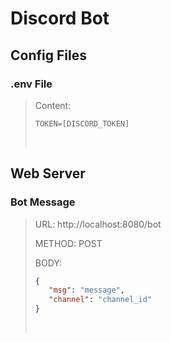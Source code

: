 # Discord Bot

## Config Files
### .env File
>Content:
>```
>TOKEN=[DISCORD_TOKEN]
>```
><br/>

## Web Server
### Bot Message
>URL: http://localhost:8080/bot
>
>METHOD: POST
>
>BODY:
>```json
>{
>    "msg": "message", 
>    "channel": "channel_id"
>}
>```
><br/>